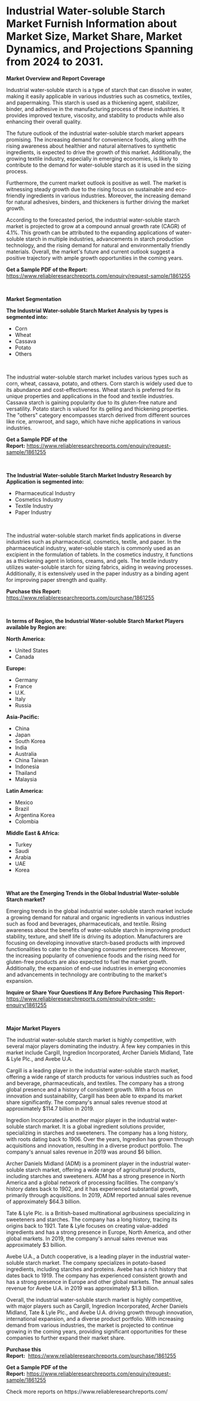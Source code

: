 <p><h1>Industrial Water-soluble Starch Market Furnish Information about Market Size, Market Share, Market Dynamics, and Projections Spanning from 2024 to 2031.</h1></p><p><strong>Market Overview and Report Coverage</strong></p>
<p><p>Industrial water-soluble starch is a type of starch that can dissolve in water, making it easily applicable in various industries such as cosmetics, textiles, and papermaking. This starch is used as a thickening agent, stabilizer, binder, and adhesive in the manufacturing process of these industries. It provides improved texture, viscosity, and stability to products while also enhancing their overall quality.</p><p>The future outlook of the industrial water-soluble starch market appears promising. The increasing demand for convenience foods, along with the rising awareness about healthier and natural alternatives to synthetic ingredients, is expected to drive the growth of this market. Additionally, the growing textile industry, especially in emerging economies, is likely to contribute to the demand for water-soluble starch as it is used in the sizing process.</p><p>Furthermore, the current market outlook is positive as well. The market is witnessing steady growth due to the rising focus on sustainable and eco-friendly ingredients in various industries. Moreover, the increasing demand for natural adhesives, binders, and thickeners is further driving the market growth.</p><p>According to the forecasted period, the industrial water-soluble starch market is projected to grow at a compound annual growth rate (CAGR) of 4.1%. This growth can be attributed to the expanding applications of water-soluble starch in multiple industries, advancements in starch production technology, and the rising demand for natural and environmentally friendly materials. Overall, the market's future and current outlook suggest a positive trajectory with ample growth opportunities in the coming years.</p></p>
<p><strong>Get a Sample PDF of the Report:</strong> <a href="https://www.reliableresearchreports.com/enquiry/request-sample/1861255">https://www.reliableresearchreports.com/enquiry/request-sample/1861255</a></p>
<p>&nbsp;</p>
<p><strong>Market Segmentation</strong></p>
<p><strong>The Industrial Water-soluble Starch Market Analysis by types is segmented into:</strong></p>
<p><ul><li>Corn</li><li>Wheat</li><li>Cassava</li><li>Potato</li><li>Others</li></ul></p>
<p>&nbsp;</p>
<p><p>The industrial water-soluble starch market includes various types such as corn, wheat, cassava, potato, and others. Corn starch is widely used due to its abundance and cost-effectiveness. Wheat starch is preferred for its unique properties and applications in the food and textile industries. Cassava starch is gaining popularity due to its gluten-free nature and versatility. Potato starch is valued for its gelling and thickening properties. The "others" category encompasses starch derived from different sources like rice, arrowroot, and sago, which have niche applications in various industries.</p></p>
<p><strong>Get a Sample PDF of the Report:</strong>&nbsp;<a href="https://www.reliableresearchreports.com/enquiry/request-sample/1861255">https://www.reliableresearchreports.com/enquiry/request-sample/1861255</a></p>
<p>&nbsp;</p>
<p><strong>The Industrial Water-soluble Starch Market Industry Research by Application is segmented into:</strong></p>
<p><ul><li>Pharmaceutical Industry</li><li>Cosmetics Industry</li><li>Textile Industry</li><li>Paper Industry</li></ul></p>
<p>&nbsp;</p>
<p><p>The industrial water-soluble starch market finds applications in diverse industries such as pharmaceutical, cosmetics, textile, and paper. In the pharmaceutical industry, water-soluble starch is commonly used as an excipient in the formulation of tablets. In the cosmetics industry, it functions as a thickening agent in lotions, creams, and gels. The textile industry utilizes water-soluble starch for sizing fabrics, aiding in weaving processes. Additionally, it is extensively used in the paper industry as a binding agent for improving paper strength and quality.</p></p>
<p><strong>Purchase this Report:</strong>&nbsp; <a href="https://www.reliableresearchreports.com/purchase/1861255">https://www.reliableresearchreports.com/purchase/1861255</a></p>
<p>&nbsp;</p>
<p><strong>In terms of Region, the Industrial Water-soluble Starch Market Players available by Region are:</strong></p>
<p>
    <p> <strong> North America: </strong>
        <ul>
            <li>United States</li>
            <li>Canada</li>
        </ul>
        </p> 
    <p> <strong> Europe: </strong>
        <ul>
            <li>Germany</li>
            <li>France</li>
            <li>U.K.</li>
            <li>Italy</li>
            <li>Russia</li>
        </ul>
        </p> 
    <p> <strong> Asia-Pacific: </strong>
        <ul>
            <li>China</li>
            <li>Japan</li>
            <li>South Korea</li>
            <li>India</li>
            <li>Australia</li>
            <li>China Taiwan</li>
            <li>Indonesia</li>
            <li>Thailand</li>
            <li>Malaysia</li>
        </ul>
        </p> 
    <p> <strong> Latin America: </strong>
        <ul>
            <li>Mexico</li>
            <li>Brazil</li>
            <li>Argentina Korea</li>
            <li>Colombia</li>
        </ul>
        </p> 
    <p> <strong> Middle East & Africa: </strong>
        <ul>
            <li>Turkey</li>
            <li>Saudi</li>
            <li>Arabia</li>
            <li>UAE</li>
            <li>Korea</li>
        </ul>
    </p>
    </p>
<p>&nbsp;</p>
<p><strong>What are the Emerging Trends in the Global Industrial Water-soluble Starch market?</strong></p>
<p><p>Emerging trends in the global industrial water-soluble starch market include a growing demand for natural and organic ingredients in various industries such as food and beverages, pharmaceuticals, and textile. Rising awareness about the benefits of water-soluble starch in improving product stability, texture, and shelf life is driving its adoption. Manufacturers are focusing on developing innovative starch-based products with improved functionalities to cater to the changing consumer preferences. Moreover, the increasing popularity of convenience foods and the rising need for gluten-free products are also expected to fuel the market growth. Additionally, the expansion of end-use industries in emerging economies and advancements in technology are contributing to the market's expansion.</p></p>
<p><strong>Inquire or Share Your Questions If Any Before Purchasing This Report</strong>- <a href="https://www.reliableresearchreports.com/enquiry/pre-order-enquiry/1861255">https://www.reliableresearchreports.com/enquiry/pre-order-enquiry/1861255</a></p>
<p>&nbsp;</p>
<p><strong>Major Market Players</strong></p>
<p><p>The industrial water-soluble starch market is highly competitive, with several major players dominating the industry. A few key companies in this market include Cargill, Ingredion Incorporated, Archer Daniels Midland, Tate & Lyle Plc., and Avebe U.A.</p><p>Cargill is a leading player in the industrial water-soluble starch market, offering a wide range of starch products for various industries such as food and beverage, pharmaceuticals, and textiles. The company has a strong global presence and a history of consistent growth. With a focus on innovation and sustainability, Cargill has been able to expand its market share significantly. The company's annual sales revenue stood at approximately $114.7 billion in 2019.</p><p>Ingredion Incorporated is another major player in the industrial water-soluble starch market. It is a global ingredient solutions provider, specializing in starches and sweeteners. The company has a long history, with roots dating back to 1906. Over the years, Ingredion has grown through acquisitions and innovation, resulting in a diverse product portfolio. The company's annual sales revenue in 2019 was around $6 billion.</p><p>Archer Daniels Midland (ADM) is a prominent player in the industrial water-soluble starch market, offering a wide range of agricultural products, including starches and sweeteners. ADM has a strong presence in North America and a global network of processing facilities. The company's history dates back to 1902, and it has experienced substantial growth, primarily through acquisitions. In 2019, ADM reported annual sales revenue of approximately $64.3 billion.</p><p>Tate & Lyle Plc. is a British-based multinational agribusiness specializing in sweeteners and starches. The company has a long history, tracing its origins back to 1921. Tate & Lyle focuses on creating value-added ingredients and has a strong presence in Europe, North America, and other global markets. In 2019, the company's annual sales revenue was approximately $3 billion.</p><p>Avebe U.A., a Dutch cooperative, is a leading player in the industrial water-soluble starch market. The company specializes in potato-based ingredients, including starches and proteins. Avebe has a rich history that dates back to 1919. The company has experienced consistent growth and has a strong presence in Europe and other global markets. The annual sales revenue for Avebe U.A. in 2019 was approximately $1.3 billion.</p><p>Overall, the industrial water-soluble starch market is highly competitive, with major players such as Cargill, Ingredion Incorporated, Archer Daniels Midland, Tate & Lyle Plc., and Avebe U.A. driving growth through innovation, international expansion, and a diverse product portfolio. With increasing demand from various industries, the market is projected to continue growing in the coming years, providing significant opportunities for these companies to further expand their market share.</p></p>
<p><strong>Purchase this Report:</strong>&nbsp;&nbsp;<a href="https://www.reliableresearchreports.com/purchase/1861255">https://www.reliableresearchreports.com/purchase/1861255</a></p>
<p></p>
<p><strong>Get a Sample PDF of the Report:</strong>&nbsp;<a href="https://www.reliableresearchreports.com/enquiry/request-sample/1861255">https://www.reliableresearchreports.com/enquiry/request-sample/1861255</a></p>
<p>Check more reports on https://www.reliableresearchreports.com/</p>
